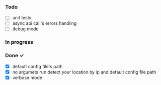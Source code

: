 ### Todo

- [ ] unit tests  
- [ ] async api call's errors handling  
- [ ] debug mode  

### In progress


### Done ✓

- [x] default config file's path  
- [x] no argumets run detect your location by ip and default config file path  
- [x] verbose mode  
